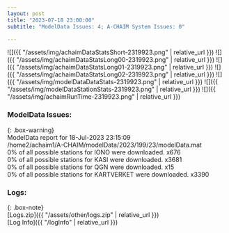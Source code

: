 ```yaml
---
layout: post
title: "2023-07-18 23:00:00"
subtitle: "ModelData Issues: 4; A-CHAIM System Issues: 0"

---
```


![]({{ "/assets/img/achaimDataStatsShort-2319923.png" | relative_url }})
![]({{ "/assets/img/achaimDataStatsLong00-2319923.png" | relative_url }})
![]({{ "/assets/img/achaimDataStatsLong01-2319923.png" | relative_url }})
![]({{ "/assets/img/achaimDataStatsLong02-2319923.png" | relative_url }})
![]({{ "/assets/img/modelDataDataStats-2319923.png" | relative_url }})
![]({{ "/assets/img/modelDataStationStats-2319923.png" | relative_url }})
![]({{ "/assets/img/achaimRunTime-2319923.png" | relative_url }})


### ModelData Issues:  
  
{: .box-warning}  
 ModelData report for 18-Jul-2023 23:15:09   
 /home2/achaim1/A-CHAIM/modelData/2023/199/23/modelData.mat   
 0% of all possible stations for IONO were downloaded. x676   
 0% of all possible stations for KASI were downloaded. x3681   
 0% of all possible stations for QGN were downloaded. x15   
 0% of all possible stations for KARTVERKET were downloaded. x3390   
  


### Logs:  
  
{: .box-note}  
[Logs.zip]({{ "/assets/other/logs.zip" | relative_url }})  
[Log Info]({{ "/logInfo" | relative_url }})  
